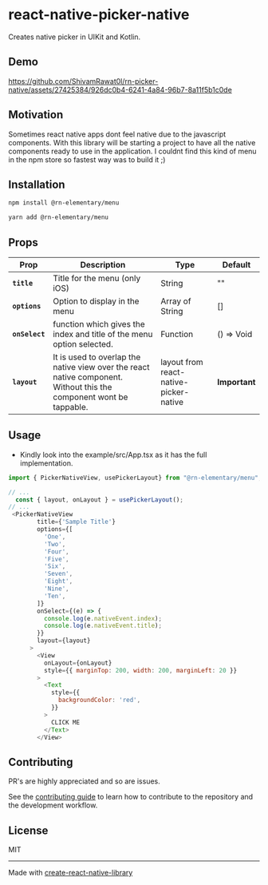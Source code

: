 # react-native-picker-native

Creates native picker in UIKit and Kotlin.

## Demo

https://github.com/ShivamRawat0l/rn-picker-native/assets/27425384/926dc0b4-6241-4a84-96b7-8a11f5b1c0de

## Motivation

Sometimes react native apps dont feel native due to the javascript components. With this library will be starting a project to have all the native components ready to use in the application.
I couldnt find this kind of menu in the npm store so fastest way was to build it ;)

## Installation

```sh
npm install @rn-elementary/menu

yarn add @rn-elementary/menu
```

## Props

| Prop           | Description                                                                                                         | Type                                   | Default       |
| -------------- | ------------------------------------------------------------------------------------------------------------------- | -------------------------------------- | ------------- |
| **`title`**    | Title for the menu (only iOS)                                                                                       | String                                 | ""            |
| **`options`**  | Option to display in the menu                                                                                       | Array of String                        | []            |
| **`onSelect`** | function which gives the index and title of the menu option selected.                                               | Function                               | () => Void    |
| **`layout`**   | It is used to overlap the native view over the react native component. Without this the component wont be tappable. | layout from react-native-picker-native | **Important** |

## Usage

- Kindly look into the example/src/App.tsx as it has the full implementation.

```js
import { PickerNativeView, usePickerLayout} from "@rn-elementary/menu";

// ...
  const { layout, onLayout } = usePickerLayout();
// ...
 <PickerNativeView
        title={'Sample Title'}
        options={[
          'One',
          'Two',
          'Four',
          'Five',
          'Six',
          'Seven',
          'Eight',
          'Nine',
          'Ten',
        ]}
        onSelect={(e) => {
          console.log(e.nativeEvent.index);
          console.log(e.nativeEvent.title);
        }}
        layout={layout}
      >
        <View
          onLayout={onLayout}
          style={{ marginTop: 200, width: 200, marginLeft: 20 }}
        >
          <Text
            style={{
              backgroundColor: 'red',
            }}
          >
            CLICK ME
          </Text>
        </View>
```

## Contributing

PR's are highly appreciated and so are issues.

See the [contributing guide](CONTRIBUTING.md) to learn how to contribute to the repository and the development workflow.

## License

MIT

---

Made with [create-react-native-library](https://github.com/callstack/react-native-builder-bob)

